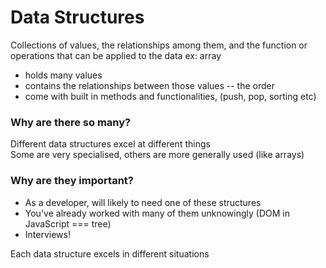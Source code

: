 # Data Structures

Collections of values, the relationships among them, and the function or operations that can be applied to the data
ex: array 
- holds many values
- contains the relationships between those values -- the order
- come with built in methods and functionalities, (push, pop, sorting etc)

### Why are there so many?  
Different data structures excel at different things  
Some are very specialised, others are more generally used (like arrays)  

### Why are they important?
- As a developer, will likely to need one of these structures  
- You've already worked with many of them unknowingly (DOM in JavaScript === tree)
- Interviews!

Each data structure excels in different situations